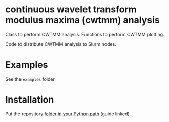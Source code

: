 # continuous wavelet transform modulus maxima (cwtmm) analysis

Class to perform CWTMM analysis.
Functions to perform CWTMM plotting.

Code to distribute CWTMM analysis to Slurm nodes.

# Examples
See the `examples` folder

# Installation
Put the repository [folder in your Python path](https://stackoverflow.com/questions/3402168/permanently-add-a-directory-to-pythonpath) (guide linked).
